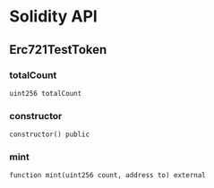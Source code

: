 # Solidity API

## Erc721TestToken

### totalCount

```solidity
uint256 totalCount
```

### constructor

```solidity
constructor() public
```

### mint

```solidity
function mint(uint256 count, address to) external
```

